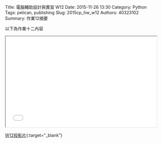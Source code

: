 Title: 電腦輔助設計與實習  W12
Date: 2015-11-26 13:30
Category: Python
Tags: pelican, publishing
Slug: 2015cp_hw_w12
Authors: 40323102
Summary: 作業12摘要

以下為作業十二內容


<iframe src="40323102_cp_w12_p.html" width="500" height="300"></iframe>

[W12投影片](40323102_cp_w12_p.html){:target="_blank"}




